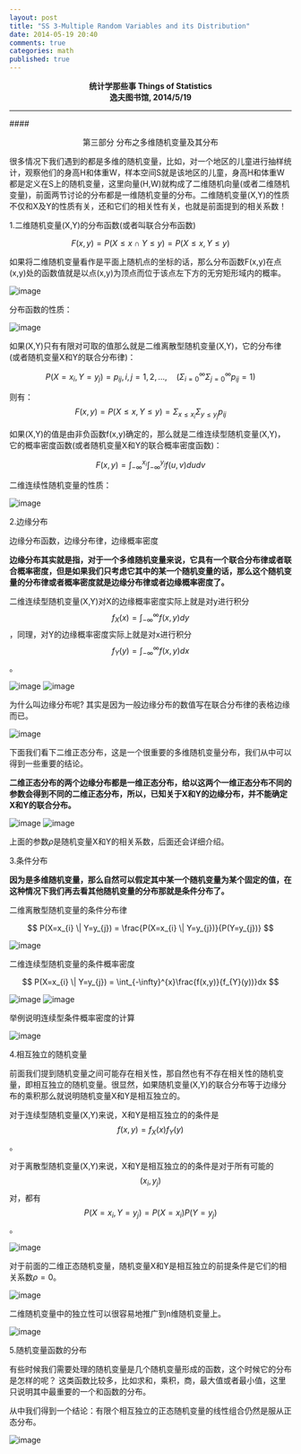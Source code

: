 ```yaml
---
layout: post
title: "SS 3-Multiple Random Variables and its Distribution"
date: 2014-05-19 20:40
comments: true
categories: math
published: true
---
```


**<center>统计学那些事 Things of Statistics</center>**
**<center>逸夫图书馆, 2014/5/19</center>**

----------

####<center>第三部分 分布之多维随机变量及其分布</center>

很多情况下我们遇到的都是多维的随机变量，比如，对一个地区的儿童进行抽样统计，观察他们的身高H和体重W，样本空间S就是该地区的儿童，身高H和体重W都是定义在S上的随机变量，这里向量(H,W)就构成了二维随机向量(或者二维随机变量)，前面两节讨论的分布都是一维随机变量的分布。二维随机变量(X,Y)的性质不仅和X及Y的性质有关，还和它们的相关性有关，也就是前面提到的相关系数！

1.二维随机变量(X,Y)的分布函数(或者叫联合分布函数)

$$F(x,y)=P(X \le x \cap Y \le y)=P(X \le x, Y \le y)$$

如果将二维随机变量看作是平面上随机点的坐标的话，那么分布函数F(x,y)在点(x,y)处的函数值就是以点(x,y)为顶点而位于该点左下方的无穷矩形域内的概率。

![image](http://hujiaweibujidao.github.io/images/math/mul_1.png)

分布函数的性质：

![image](http://hujiaweibujidao.github.io/images/math/mul_2.png)

如果(X,Y)只有有限对可取的值那么就是二维离散型随机变量(X,Y)，它的分布律(或者随机变量X和Y的联合分布律)：

$$P(X=x_{i},Y=y_{j})=p_{ij},i,j=1,2,..., \quad (\Sigma_{i=0}^{\infty}\Sigma_{j=0}^{\infty}p_{ij}=1)$$

则有：$$F(x,y)=P(X \le x, Y \le y)=\Sigma_{x \le x_{i}}\Sigma_{y \le y_{j}}p_{ij}$$

如果(X,Y)的值是由非负函数f(x,y)确定的，那么就是二维连续型随机变量(X,Y)，它的概率密度函数(或者随机变量X和Y的联合概率密度函数)：

$$F(x,y)=\int_{-\infty}^{x_{i}}\int_{-\infty}^{y_{j}}f(u,v)dudv$$

二维连续性随机变量的性质：

![image](http://hujiaweibujidao.github.io/images/math/mul_3.png)

2.边缘分布

边缘分布函数，边缘分布律，边缘概率密度

**边缘分布其实就是指，对于一个多维随机变量来说，它具有一个联合分布律或者联合概率密度，但是如果我们只考虑它其中的某一个随机变量的话，那么这个随机变量的分布律或者概率密度就是边缘分布律或者边缘概率密度了。**

二维连续型随机变量(X,Y)对X的边缘概率密度实际上就是对y进行积分$$f_{X}(x)=\int_{-\infty}^{\infty}f(x,y)dy$$，同理，对Y的边缘概率密度实际上就是对x进行积分$$f_{Y}(y)=\int_{-\infty}^{\infty}f(x,y)dx$$。

![image](http://hujiaweibujidao.github.io/images/math/cond_1.png)
![image](http://hujiaweibujidao.github.io/images/math/cond_2.png)

为什么叫边缘分布呢? 其实是因为一般边缘分布的数值写在联合分布律的表格边缘而已。

![image](http://hujiaweibujidao.github.io/images/math/cond_3.png)

下面我们看下二维正态分布，这是一个很重要的多维随机变量分布，我们从中可以得到一些重要的结论。

**二维正态分布的两个边缘分布都是一维正态分布，给以这两个一维正态分布不同的参数会得到不同的二维正态分布，所以，已知关于X和Y的边缘分布，并不能确定X和Y的联合分布。**

![image](http://hujiaweibujidao.github.io/images/math/cond_4.png)
![image](http://hujiaweibujidao.github.io/images/math/cond_5.png)

上面的参数$\rho$是随机变量X和Y的相关系数，后面还会详细介绍。

3.条件分布

**因为是多维随机变量，那么自然可以假定其中某一个随机变量为某个固定的值，在这种情况下我们再去看其他随机变量的分布那就是条件分布了。**

二维离散型随机变量的条件分布律

$$ P(X=x_{i} \| Y=y_{j}) = \frac{P(X=x_{i} \| Y=y_{j})}{P(Y=y_{j})} $$

![image](http://hujiaweibujidao.github.io/images/math/cond_6.png)

二维连续型随机变量的条件概率密度

$$ P(X=x_{i} \| Y=y_{j}) = \int_{-\infty}^{x}\frac{f(x,y)}{f_{Y}(y))}dx $$

![image](http://hujiaweibujidao.github.io/images/math/cond_8.png)
![image](http://hujiaweibujidao.github.io/images/math/cond_9.png)

举例说明连续型条件概率密度的计算

![image](http://hujiaweibujidao.github.io/images/math/cond_10.png)

4.相互独立的随机变量

前面我们提到随机变量之间可能存在相关性，那自然也有不存在相关性的随机变量，即相互独立的随机变量。很显然，如果随机变量(X,Y)的联合分布等于边缘分布的乘积那么就说明随机变量X和Y是相互独立的。

对于连续型随机变量(X,Y)来说，X和Y是相互独立的的条件是$$f(x,y)=f_{X}(x)f_{Y}(y)$$。

对于离散型随机变量(X,Y)来说，X和Y是相互独立的的条件是对于所有可能的$$(x_{i},y_{j})$$对，都有$$P(X=x_{i},Y=y_{j})=P(X=x_{i})P(Y=y_{j})$$。

![image](http://hujiaweibujidao.github.io/images/math/ind_2.png)

对于前面的二维正态随机变量，随机变量X和Y是相互独立的前提条件是它们的相关系数$\rho=0$。

![image](http://hujiaweibujidao.github.io/images/math/ind_3.png)

二维随机变量中的独立性可以很容易地推广到n维随机变量上。

![image](http://hujiaweibujidao.github.io/images/math/ind_1.png)

5.随机变量函数的分布

有些时候我们需要处理的随机变量是几个随机变量形成的函数，这个时候它的分布是怎样的呢？
这类函数比较多，比如求和，乘积，商，最大值或者最小值，这里只说明其中最重要的一个和函数的分布。

从中我们得到一个结论：有限个相互独立的正态随机变量的线性组合仍然是服从正态分布。

![image](http://hujiaweibujidao.github.io/images/math/fun_1.png)



